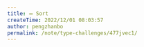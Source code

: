 ```yaml
---
title: ➖ Sort
createTime: 2022/12/01 08:03:57
author: pengzhanbo
permalink: /note/type-challenges/477jvec1/
---
```

